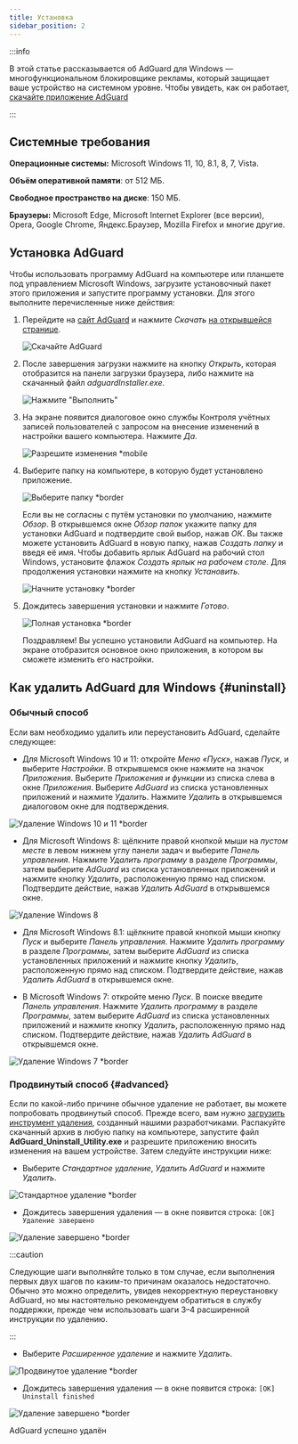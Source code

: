 ```yaml
---
title: Установка
sidebar_position: 2
---
```


:::info

В этой статье рассказывается об AdGuard для Windows — многофункциональном блокировщике рекламы, который защищает ваше устройство на системном уровне. Чтобы увидеть, как он работает, [скачайте приложение AdGuard](https://agrd.io/download-kb-adblock)

:::

## Системные требования

**Операционные системы:** Microsoft Windows 11, 10, 8.1, 8, 7, Vista.

**Объём оперативной памяти**: от 512 МБ.

**Свободное пространство на диске**: 150 МБ.

**Браузеры:** Microsoft Edge, Microsoft Internet Explorer (все версии), Opera, Google Chrome, Яндекс.Браузер, Mozilla Firefox и многие другие.

## Установка AdGuard

Чтобы использовать программу AdGuard на компьютере или планшете под управлением Microsoft Windows, загрузите установочный пакет этого приложения и запустите программу установки. Для этого выполните перечисленные ниже действия:

1. Перейдите на [сайт AdGuard](http://adguard.com) и нажмите *Скачать* [на открывшейся странице](https://adguard.com/download.html?auto=1).

   ![Скачайте AdGuard](https://cdn.adtidy.org/content/kb/ad_blocker/windows/installation/download-from-website.png)

2. После завершения загрузки нажмите на кнопку *Открыть*, которая отобразится на панели загрузки браузера, либо нажмите на скачанный файл *adguardInstaller.exe*.

   ![Нажмите "Выполнить"](https://cdn.adtidy.org/content/kb/ad_blocker/windows/installation/click-download.png)

3. На экране появится диалоговое окно службы Контроля учётных записей пользователей с запросом на внесение изменений в настройки вашего компьютера. Нажмите *Да*.

   ![Разрешите изменения *mobile](https://cdn.adtidy.org/content/kb/ad_blocker/windows/installation/allow-changes.png)

4. Выберите папку на компьютере, в которую будет установлено приложение.

   ![Выберите папку *border](https://cdn.adtidy.org/content/kb/ad_blocker/windows/installation/install-wizard.png)

   Если вы не согласны с путём установки по умолчанию, нажмите *Обзор*. В открывшемся окне *Обзор папок* укажите папку для установки AdGuard и подтвердите свой выбор, нажав *ОК*. Вы также можете установить AdGuard в новую папку, нажав *Создать папку* и введя её имя. Чтобы добавить ярлык AdGuard на рабочий стол Windows, установите флажок *Создать ярлык на рабочем столе*. Для продолжения установки нажмите на кнопку *Установить*.

   ![Начните установку *border](https://cdn.adtidy.org/content/kb/ad_blocker/windows/installation/start-install.png)

5. Дождитесь завершения установки и нажмите *Готово*.

   ![Полная установка *border](https://cdn.adtidy.org/content/kb/ad_blocker/windows/installation/finish-install.png)

   Поздравляем! Вы успешно установили AdGuard на компьютер. На экране отобразится основное окно приложения, в котором вы сможете изменить его настройки.

## Как удалить AdGuard для Windows {#uninstall}

### Обычный способ

Если вам необходимо удалить или переустановить AdGuard, сделайте следующее:

- Для Microsoft Windows 10 и 11: откройте *Меню «Пуск»*, нажав *Пуск*, и выберите *Настройки*. В открывшемся окне нажмите на значок *Приложения*. Выберите *Приложения и функции* из списка слева в окне *Приложения*. Выберите *AdGuard* из списка установленных приложений и нажмите *Удалить*. Нажмите *Удалить* в открывшемся диалоговом окне для подтверждения.

![Удаление Windows 10 и 11 *border](https://cdn.adtidy.org/content/kb/ad_blocker/windows/installation/win10-uninstall.png)

- Для Microsoft Windows 8: щёлкните правой кнопкой мыши на *пустом месте* в левом нижнем углу панели задач и выберите *Панель управления*. Нажмите *Удалить программу* в разделе *Программы*, затем выберите *AdGuard* из списка установленных приложений и нажмите кнопку *Удалить*, расположенную прямо над списком. Подтвердите действие, нажав *Удалить AdGuard* в открывшемся окне.

![Удаление Windows 8](https://cdn.adtidy.org/content/kb/ad_blocker/windows/installation/win8-uninstall.png)

- Для Microsoft Windows 8.1: щёлкните правой кнопкой мыши кнопку *Пуск* и выберите *Панель управления*. Нажмите *Удалить программу* в разделе *Программы*, затем выберите *AdGuard* из списка установленных приложений и нажмите кнопку *Удалить*, расположенную прямо над списком. Подтвердите действие, нажав *Удалить AdGuard* в открывшемся окне.

- В Microsoft Windows 7: откройте меню *Пуск*. В поиске введите *Панель управления*. Нажмите *Удалить программу* в разделе *Программы*, затем выберите *AdGuard* из списка установленных приложений и нажмите кнопку *Удалить*, расположенную прямо над списком. Подтвердите действие, нажав *Удалить AdGuard* в открывшемся окне.

![Удаление Windows 7 *border](https://cdn.adtidy.org/content/kb/ad_blocker/windows/installation/win7-uninstall.png)

### Продвинутый способ {#advanced}

Если по какой-либо причине обычное удаление не работает, вы можете попробовать продвинутый способ. Прежде всего, вам нужно [загрузить инструмент удаления](https://cdn.adtidy.org/distr/windows/Uninstall_Utility.zip), созданный нашими разработчиками. Распакуйте скачанный архив в любую папку на компьютере, запустите файл **AdGuard_Uninstall_Utility.exe** и разрешите приложению вносить изменения на вашем устройстве. Затем следуйте инструкции ниже:

- Выберите *Стандартное удаление*, *Удалить AdGuard* и нажмите *Удалить*.

![Стандартное удаление *border](https://cdn.adtidy.org/content/kb/ad_blocker/windows/installation/standard-uninstall.png)

- Дождитесь завершения удаления — в окне появится строка: `[OK] Удаление завершено`

![Удаление завершено *border](https://cdn.adtidy.org/content/kb/ad_blocker/windows/installation/standard-uninstall-2.png)

:::caution

Следующие шаги выполняйте только в том случае, если выполнения первых двух шагов по каким-то причинам оказалось недостаточно. Обычно это можно определить, увидев некорректную переустановку AdGuard, но мы настоятельно рекомендуем обратиться в службу поддержки, прежде чем использовать шаги 3–4 расширенной инструкции по удалению.

:::

- Выберите *Расширенное удаление* и нажмите *Удалить*.

![Продвинутое удаление *border](https://cdn.adtidy.org/content/kb/ad_blocker/windows/installation/advanced-uninstall.png)

- Дождитесь завершения удаления — в окне появится строка: `[OK] Uninstall finished`

![Удаление завершено *border](https://cdn.adtidy.org/content/kb/ad_blocker/windows/installation/advanced-uninstall-2.png)

AdGuard успешно удалён

